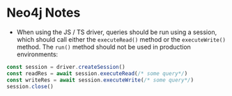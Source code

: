 # Neo4j Notes

- When using the JS / TS driver, queries should be run using a session, which should call either the `executeRead()` method or the `executeWrite()` method. The `run()` method should not be used in production environments:
```JavaScript
const session = driver.createSession()
const readRes = await session.executeRead(/* some query*/)
const writeRes = await session.executeWrite(/* some query*/)
session.close()
```